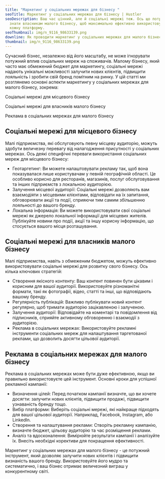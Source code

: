```yaml
---
title: "Маркетинг у соціальних мережах для бізнесу "
seoTitle: Маркетинг у соціальних мережах для бізнесу | Hustler
seoDescription: Ваш час цінний, але й соціальні мережі теж. Ось що потрібно
  знати власникам малого бізнесу, щоб максимально ефективно використовувати
  кожну платформу.
seoThumbnail: img/n_9116_98633139.png
downline: Як проводити маркетинг у соціальних мережах для малого бізнесу
thumbnail: img/n_9116_98633139.png
---
```

Сучасний бізнес, незалежно від його масштабу, не може ігнорувати потужний вплив соціальних мереж на споживачів. Малому бізнесу, який часто має обмежений бюджет для маркетингу, соціальні мережі надають унікальні можливості залучити нових клієнтів, підвищити лояльність і зробити свій бренд помітним на ринку. У цій статті ми розглянемо основні аспекти маркетингу у соціальних мережах для малого бізнесу, зокрема:

Соціальні мережі для місцевого бізнесу

Соціальні мережі для власників малого бізнесу

Реклама в соціальних мережах для малого бізнесу

## Соціальні мережі для місцевого бізнесу

Малі підприємства, які обслуговують певну місцеву аудиторію, можуть здобути величезну перевагу від налагодження присутності у соціальних мережах. Ось деякі специфічні переваги використання соціальних мереж для місцевого бізнесу:

* Геотаргетинг: Ви можете налаштовувати рекламу так, щоб вона показувалася лише користувачам у певній географічній області. Це особливо корисно для ресторанів, магазинів, послуг обслуговування та інших підприємств з локальною аудиторією.
* Залучення місцевої аудиторії: Соціальні мережі дозволяють вам взаємодіяти з місцевими клієнтами, відповідати на їх запитання, обговорювати акції та події, сприяючи тим самим збільшенню лояльності до вашого бренду.
* Локальна інформація: Ви можете використовувати свої соціальні мережі як джерело локальної інформації для місцевих жителів. Публікуйте новини про події, акції та іншу корисну інформацію, що стосується вашого місця розташування.

## Соціальні мережі для власників малого бізнесу

Малі підприємства, навіть з обмеженим бюджетом, можуть ефективно використовувати соціальні мережі для розвитку свого бізнесу. Ось кілька ключових стратегій:

* Створення якісного контенту: Ваш контент повинен бути цікавим і корисним для вашої аудиторії. Використовуйте різноманітні формати, такі як фотографії, відео, статті та інші, що відповідають вашому бренду.
* Регулярність публікацій: Важливо публікувати новий контент регулярно, щоб тримати аудиторію зацікавленою і залученою.
* Залучення аудиторії: Відповідайте на коментарі та повідомлення від підписників, сприяйте активному обговоренню і взаємодії з аудиторією.
* Реклама в соціальних мережах: Використовуйте рекламні інструменти соціальних мереж для налаштування таргетованої реклами, що дозволить досягти цільової аудиторії.

## Реклама в соціальних мережах для малого бізнесу

Реклама в соціальних мережах може бути дуже ефективною, якщо ви правильно використовуєте цей інструмент. Основні кроки для успішної рекламної кампанії:

* Визначення цілей: Перед початком кампанії визначте, що ви хочете досягти: залучити нових клієнтів, підвищити продажі, підвищити узнаваність бренду тощо.
* Вибір платформи: Виберіть соціальні мережі, які найкраще підходять для вашої цільової аудиторії. Наприклад, Facebook, Instagram, або LinkedIn.
* Створення та налаштування реклами: Створіть рекламну кампанію, визначте бюджет, цільову аудиторію та час розміщення реклами.
* Аналіз та вдосконалення: Вимірюйте результати кампанії і аналізуйте їх. Внесіть необхідні корективи для покращення ефективності.

Маркетинг у соціальних мережах для малого бізнесу - це потужний інструмент, який дозволяє залучити нових клієнтів і підвищити визнаність вашого бренду. Використовуйте його мудро та систематично, і ваш бізнес отримає величезний виграш у конкурентному світі.